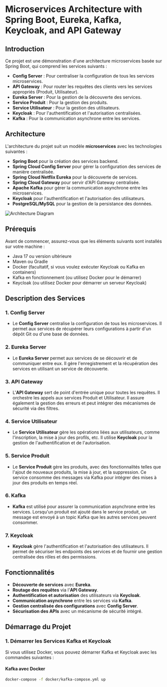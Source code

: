 # Microservices Architecture with Spring Boot, Eureka, Kafka, Keycloak, and API Gateway

## Introduction

Ce projet est une démonstration d'une architecture microservices basée sur Spring Boot, qui comprend les services suivants :
- **Config Server** : Pour centraliser la configuration de tous les services microservices.
- **API Gateway** : Pour router les requêtes des clients vers les services appropriés (Produit, Utilisateur).
- **Eureka Server** : Pour la gestion de la découverte des services.
- **Service Produit** : Pour la gestion des produits.
- **Service Utilisateur** : Pour la gestion des utilisateurs.
- **Keycloak** : Pour l'authentification et l'autorisation centralisées.
- **Kafka** : Pour la communication asynchrone entre les services.

## Architecture

L'architecture du projet suit un modèle **microservices** avec les technologies suivantes :

- **Spring Boot** pour la création des services backend.
- **Spring Cloud Config Server** pour gérer la configuration des services de manière centralisée.
- **Spring Cloud Netflix Eureka** pour la découverte de services.
- **Spring Cloud Gateway** pour servir d'API Gateway centralisée.
- **Apache Kafka** pour gérer la communication asynchrone entre les microservices.
- **Keycloak** pour l'authentification et l'autorisation des utilisateurs.
- **PostgreSQL/MySQL** pour la gestion de la persistance des données.

![Architecture Diagram](path-to-architecture-diagram.png)

## Prérequis

Avant de commencer, assurez-vous que les éléments suivants sont installés sur votre machine :

- Java 17 ou version ultérieure
- Maven ou Gradle
- Docker (facultatif, si vous voulez exécuter Keycloak ou Kafka en containers)
- Kafka en fonctionnement (ou utilisez Docker pour le démarrer)
- Keycloak (ou utilisez Docker pour démarrer un serveur Keycloak)

## Description des Services

### 1. **Config Server**
- Le **Config Server** centralise la configuration de tous les microservices. Il permet aux services de récupérer leurs configurations à partir d'un dépôt Git ou d'une base de données.

### 2. **Eureka Server**
- Le **Eureka Server** permet aux services de se découvrir et de communiquer entre eux. Il gère l'enregistrement et la récupération des services en utilisant un service de découverte.

### 3. **API Gateway**
- L'**API Gateway** sert de point d'entrée unique pour toutes les requêtes. Il orchestre les appels aux services Produit et Utilisateur. Il assure également la gestion des erreurs et peut intégrer des mécanismes de sécurité via des filtres.

### 4. **Service Utilisateur**
- Le **Service Utilisateur** gère les opérations liées aux utilisateurs, comme l'inscription, la mise à jour des profils, etc. Il utilise **Keycloak** pour la gestion de l'authentification et de l'autorisation.

### 5. **Service Produit**
- Le **Service Produit** gère les produits, avec des fonctionnalités telles que l'ajout de nouveaux produits, la mise à jour, et la suppression. Ce service consomme des messages via Kafka pour intégrer des mises à jour des produits en temps réel.

### 6. **Kafka**
- **Kafka** est utilisé pour assurer la communication asynchrone entre les services. Lorsqu'un produit est ajouté dans le service produit, un message est envoyé à un topic Kafka que les autres services peuvent consommer.

### 7. **Keycloak**
- **Keycloak** gère l'authentification et l'autorisation des utilisateurs. Il permet de sécuriser les endpoints des services et de fournir une gestion centralisée des rôles et des permissions.

## Fonctionnalités

- **Découverte de services** avec **Eureka**.
- **Routage des requêtes** via l'**API Gateway**.
- **Authentification et autorisation** des utilisateurs via **Keycloak**.
- **Communication asynchrone** entre les services via **Kafka**.
- **Gestion centralisée des configurations** avec **Config Server**.
- **Sécurisation des APIs** avec un mécanisme de sécurité intégré.

## Démarrage du Projet

### 1. **Démarrer les Services Kafka et Keycloak**

Si vous utilisez Docker, vous pouvez démarrer Kafka et Keycloak avec les commandes suivantes :

#### Kafka avec Docker

```bash
docker-compose -f docker/kafka-compose.yml up
